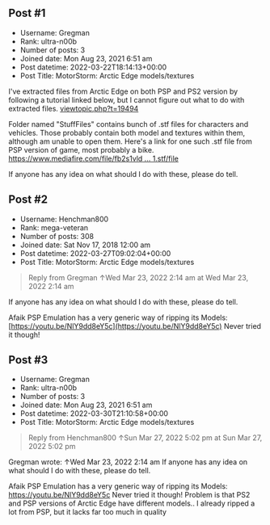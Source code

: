 ## Post #1
- Username: Gregman
- Rank: ultra-n00b
- Number of posts: 3
- Joined date: Mon Aug 23, 2021 6:51 am
- Post datetime: 2022-03-22T18:14:13+00:00
- Post Title: MotorStorm: Arctic Edge models/textures

I've extracted files from Arctic Edge on both PSP and PS2 version by following a tutorial linked below, but I cannot figure out what to do with extracted files.
[viewtopic.php?t=19494](https://forum.xentax.com/viewtopic.php?t=19494)

Folder named "StuffFiles" contains bunch of .stf files for characters and vehicles. Those probably contain both model and textures within them, although am unable to open them.
Here's a link for one such .stf file from PSP version of game, most probably a bike.
[https://www.mediafire.com/file/fb2s1vld ... 1.stf/file](https://www.mediafire.com/file/fb2s1vldkdgiov6/BK01.stf/file)

If anyone has any idea on what should I do with these, please do tell.
## Post #2
- Username: Henchman800
- Rank: mega-veteran
- Number of posts: 308
- Joined date: Sat Nov 17, 2018 12:00 am
- Post datetime: 2022-03-27T09:02:04+00:00
- Post Title: MotorStorm: Arctic Edge models/textures

> Reply from Gregman ↑Wed Mar 23, 2022 2:14 am at Wed Mar 23, 2022 2:14 am
>
> 
If anyone has any idea on what should I do with these, please do tell.

Afaik PSP Emulation has a very generic way of ripping its Models:
[https://youtu.be/NlY9dd8eY5c](https://youtu.be/NlY9dd8eY5c)
Never tried it though!
## Post #3
- Username: Gregman
- Rank: ultra-n00b
- Number of posts: 3
- Joined date: Mon Aug 23, 2021 6:51 am
- Post datetime: 2022-03-30T21:10:58+00:00
- Post Title: MotorStorm: Arctic Edge models/textures

> Reply from Henchman800 ↑Sun Mar 27, 2022 5:02 pm at Sun Mar 27, 2022 5:02 pm
>
> 
Gregman wrote: ↑Wed Mar 23, 2022 2:14 am
If anyone has any idea on what should I do with these, please do tell.


Afaik PSP Emulation has a very generic way of ripping its Models:
https://youtu.be/NlY9dd8eY5c
Never tried it though!
Problem is that PS2 and PSP versions of Arctic Edge have different models.. I already ripped a lot from PSP, but it lacks far too much in quality
